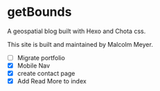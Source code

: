 # getBounds

A geospatial blog built with Hexo and Chota css.

This site is built and maintained by Malcolm Meyer.

- [ ] Migrate portfolio
- [X] Mobile Nav
- [X] create contact page
- [X] Add Read More to index
